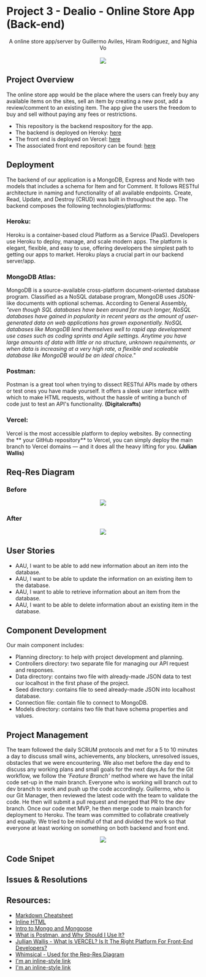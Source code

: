 # Project 3 - Dealio - Online Store App (Back-end)
<div align="center">A online store app/server by Guillermo Aviles, Hiram Rodriguez, and Nghia Vo
<br></br>
<img src="https://user-images.githubusercontent.com/114704720/206938631-ff29447f-2f0c-4553-a77e-9738139ff8e2.png"/>
</div>

## Project Overview

The online store app would be the place where the users can freely buy any available items on the sites, sell an item by creating a new post, add a review/comment to an existing item. The app give the users the freedom to buy and sell without paying any fees or restrictions.

+ This repository is the backend respository for the app.
+ The backend is deployed on Heroky: [here](https://online-store.herokuapp.com/api/online-store/)
+ The front end is deployed on Vercel: [here]()
+ The associated front end repository can be found: [here](https://github.com/guillermoaviles/online-store-fe)

## Deployment
The backend of our application is a MongoDB, Express and Node with two models that includes a schema for Item and for Comment. It follows RESTful architecture in naming and functionality of all available endpoints. Create, Read, Update, and Destroy (CRUD) was built in throughout the app. The backend composes the following technologies/platforms:

### Heroku: 
Heroku is a container-based cloud Platform as a Service (PaaS). Developers use Heroku to deploy, manage, and scale modern apps. The platform is elegant, flexible, and easy to use, offering developers the simplest path to getting our apps to market. Heroku plays a crucial part in our backend server/app. 

### MongoDB Atlas: 
MongoDB is a source-available cross-platform document-oriented database program. Classified as a NoSQL database program, MongoDB uses JSON-like documents with optional schemas. According to General Assembly, _"even though SQL databases have been around for much longer, NoSQL databases have gained in popularity in recent years as the amount of user-generated data on web applications has grown exponentially. NoSQL databases like MongoDB lend themselves well to rapid app development use cases such as coding sprints and Agile settings. Anytime you have large amounts of data with little or no structure, unknown requirements, or when data is increasing at a very high rate, a flexible and scaleable database like MongoDB would be an ideal choice."_

### Postman:
Postman is a great tool when trying to dissect RESTful APIs made by others or test ones you have made yourself. It offers a sleek user interface with which to make HTML requests, without the hassle of writing a bunch of code just to test an API's functionality. **(Digitalcrafts)**

### Vercel:
Vercel is the most accessible platform to deploy websites. By connecting the ** your GitHub repository** to Vercel, you can simply deploy the main branch to Vercel domains — and it does all the heavy lifting for you. **(Julian Wallis)**

## Req-Res Diagram
### Before
<div align="center">
<img src="https://media.git.generalassemb.ly/user/45455/files/26ab68b8-066a-4711-a262-38ef515aca04"/>
</div>

### After
<div align="center">
<img src="https://user-images.githubusercontent.com/114704720/206949148-8708de1d-0166-4e0d-ad93-df2835535fbe.png"/>
</div>

## User Stories
+ AAU, I want to be able to add new information about an item into the database.
+ AAU, I want to be able to update the information on an existing item to the database.
+ AAU, I want to able to retrieve information about an item from the database.
+ AAU, I want to be able to delete information about an existing item in the database.

## Component Development
Our main component includes:
+ Planning directory: to help with project development and planning.
+ Controllers directory: two separate file for managing our API request and responses.
+ Data directory: contains two file with already-made JSON data to test our localhost in the first phase of the project.
+ Seed directory: contains file to seed already-made JSON into localhost database.
+ Connection file: contain file to connect to MongoDB.
+ Models directory: contains two file that have schema properties and values.

## Project Management
The team followed the daily SCRUM protocols and met for a 5 to 10 minutes a day to discuss small wins, achievements, any blockers, unresolved issues, obstacles that we were encountering. We also met before the day end to discuss any working plans and small goals for the next days.As for the Git workflow, we follow the *'Feature Branch'* method where we have the inital code set-up in the main branch. Everyone who is working will branch out to dev branch to work and push up the code accordingly. Guillermo, who is our Git Manager, then reviewed the latest code with the team to validate the code. He then will submit a pull request and merged that PR to the dev branch. Once our code met MVP, he then merge code to main branch for deployment to Heroku. The team was committed to collabrate creatively and equally. We tried to be mindful of that and divided the work so that everyone at least working on something on both backend and front end.

<div align="center">
<img src="https://user-images.githubusercontent.com/114704720/206955919-a8dbd9d1-3a2c-4e1d-bb16-b626883ce46c.png"/>
</div>

## Code Snipet

## Issues & Resolutions

## Resources:

+ [Markdown Cheatsheet](https://github.com/adam-p/markdown-here/wiki/Markdown-Cheatsheet)
+ [Inline HTML](https://stackoverflow.com/questions/12090472/how-do-i-center-an-image-in-the-readme-md-file-on-github)
+ [Intro to Mongo and Mongoose](https://git.generalassemb.ly/seir-ten3/intro-to-mongo-and-mongoose)
+ [What is Postman, and Why Should I Use It?](https://www.digitalcrafts.com/blog/student-blog-what-postman-and-why-use-it)
+ [Jullian Wallis - What Is VERCEL? Is It The Right Platform For Front-End Developers?](https://webo.digital/blog/what-is-vercel-is-it-the-right-platform-for-front-end-developers/)
+ [Whimsical - Used for the Req-Res Diagram](https://whimsical.com)
+ [I'm an inline-style link](https://www.google.com)
+ [I'm an inline-style link](https://www.google.com)
